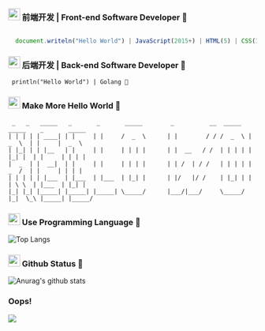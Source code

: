 ### <img src="https://emojis.slackmojis.com/emojis/images/1643514525/5197/party_blob.gif?1643514525"  width="24" /> 前端开发 | Front-end Software Developer :wave:

```javascript

  document.writeln("Hello World") | JavaScript(2015+) | HTML(5) | CSS(3) 💬

```

### <img src="https://emojis.slackmojis.com/emojis/images/1643514596/5999/meow_party.gif?1643514596"  width="24" /> 后端开发 | Back-end Software Developer :wave:
```golang
 println("Hello World") | Golang 💬
```

### <img src="https://emojis.slackmojis.com/emojis/images/1699659569/74744/huh.gif?1699659569" width="24" /> Make More Hello World :wave:

```
 _   _   _____   _       _       _____        _          __  _____   _____    _       _____  
| | | | | ____| | |     | |     /  _  \      | |        / / /  _  \ |  _  \  | |     |  _  \ 
| |_| | | |__   | |     | |     | | | |      | |  __   / /  | | | | | |_| |  | |     | | | | 
|  _  | |  __|  | |     | |     | | | |      | | /  | / /   | | | | |  _  /  | |     | | | | 
| | | | | |___  | |___  | |___  | |_| |      | |/   |/ /    | |_| | | | \ \  | |___  | |_| | 
|_| |_| |_____| |_____| |_____| \_____/      |___/|___/     \_____/ |_|  \_\ |_____| |_____/ 

```
### <img src="https://emojis.slackmojis.com/emojis/images/1643515192/12068/mild-panic-intensifies.gif?1643515192" width="24"> Use Programming Language :wave:
![Top Langs](https://github-readme-stats.vercel.app/api/top-langs/?username=djkloop&theme=buefy&layout=compact) 

### <img src="https://emojis.slackmojis.com/emojis/images/1666851939/62008/party-github.gif?1666851939" width="24"> Github Status :wave:
![Anurag's github stats](https://github-readme-stats.vercel.app/api?username=djkloop&show_icons=true&theme=vue-dark)

### Oops!
![](https://komarev.com/ghpvc/?username=djkloop&style=for-the-badge&label=Oops!)


<!--
**djkloop/djkloop** is a ✨ _special_ ✨ repository because its `README.md` (this file) appears on your GitHub profile.

Here are some ideas to get you started:

- 🔭 I’m currently working on ...
- 🌱 I’m currently learning ...
- 👯 I’m looking to collaborate on ...
- 🤔 I’m looking for help with ...
- 💬 Ask me about ...
- 📫 How to reach me: ...
- 😄 Pronouns: ...
- ⚡ Fun fact: ...
-->
